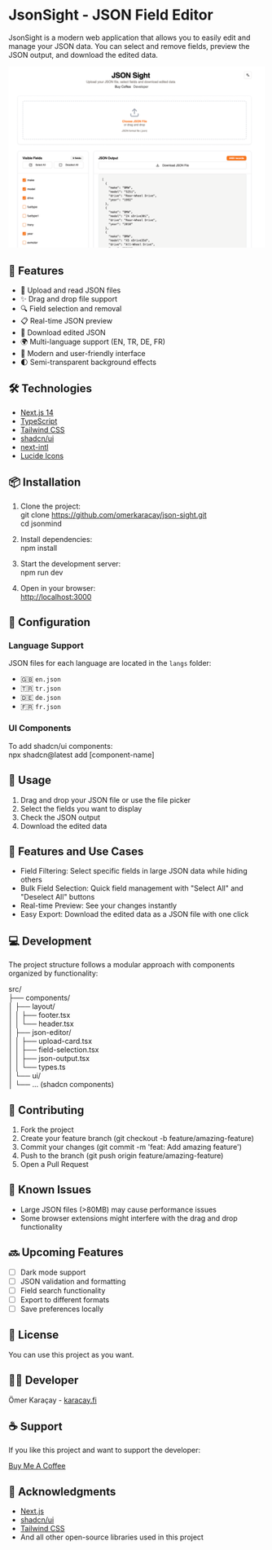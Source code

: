 # JsonSight - JSON Field Editor

JsonSight is a modern web application that allows you to easily edit and manage your JSON data. You can select and remove fields, preview the JSON output, and download the edited data.

![JsonSight Screenshot](https://raw.githubusercontent.com/omerkaracay/json-sight/refs/heads/main/screenshot.png)

## 🚀 Features

- 📁 Upload and read JSON files
- ✨ Drag and drop file support
- 🔍 Field selection and removal
- 📋 Real-time JSON preview
- 💾 Download edited JSON
- 🌍 Multi-language support (EN, TR, DE, FR)
- 🎨 Modern and user-friendly interface
- 🌓 Semi-transparent background effects

## 🛠️ Technologies

- [Next.js 14](https://nextjs.org/)
- [TypeScript](https://www.typescriptlang.org/)
- [Tailwind CSS](https://tailwindcss.com/)
- [shadcn/ui](https://ui.shadcn.com/)
- [next-intl](https://next-intl-docs.vercel.app/)
- [Lucide Icons](https://lucide.dev/)

## 📦 Installation

1.  Clone the project:\
    git clone <https://github.com/omerkaracay/json-sight.git>\
    cd jsonmind

2.  Install dependencies:\
    npm install

3.  Start the development server:\
    npm run dev

4.  Open in your browser:\
    [http://localhost:3000](http://localhost:3000/)

## 🔧 Configuration

### Language Support

JSON files for each language are located in the `langs` folder:

- 🇬🇧 `en.json`
- 🇹🇷 `tr.json`
- 🇩🇪 `de.json`
- 🇫🇷 `fr.json`

### UI Components

To add shadcn/ui components:\
npx shadcn@latest add [component-name]

## 📝 Usage

1.  Drag and drop your JSON file or use the file picker
2.  Select the fields you want to display
3.  Check the JSON output
4.  Download the edited data

## 🌟 Features and Use Cases

- Field Filtering: Select specific fields in large JSON data while hiding others
- Bulk Field Selection: Quick field management with "Select All" and "Deselect All" buttons
- Real-time Preview: See your changes instantly
- Easy Export: Download the edited data as a JSON file with one click

## 💻 Development

The project structure follows a modular approach with components organized by functionality:

src/\
├── components/\
│ ├── layout/\
│ │ ├── footer.tsx\
│ │ └── header.tsx\
│ ├── json-editor/\
│ │ ├── upload-card.tsx\
│ │ ├── field-selection.tsx\
│ │ ├── json-output.tsx\
│ │ └── types.ts\
│ └── ui/\
│ └── ... (shadcn components)

## 🤝 Contributing

1.  Fork the project
2.  Create your feature branch (git checkout -b feature/amazing-feature)
3.  Commit your changes (git commit -m 'feat: Add amazing feature')
4.  Push to the branch (git push origin feature/amazing-feature)
5.  Open a Pull Request

## 🐛 Known Issues

- Large JSON files (>80MB) may cause performance issues
- Some browser extensions might interfere with the drag and drop functionality

## 🔜 Upcoming Features

- [ ] Dark mode support
- [ ] JSON validation and formatting
- [ ] Field search functionality
- [ ] Export to different formats
- [ ] Save preferences locally

## 📄 License

You can use this project as you want.

## 👨‍💻 Developer

Ömer Karaçay - [karacay.fi](https://karacay.fi)

## ☕ Support

If you like this project and want to support the developer:

[Buy Me A Coffee](https://www.buymeacoffee.com/karacay)

## 🙏 Acknowledgments

- [Next.js](https://nextjs.org/)
- [shadcn/ui](https://ui.shadcn.com/)
- [Tailwind CSS](https://tailwindcss.com/)
- And all other open-source libraries used in this project
